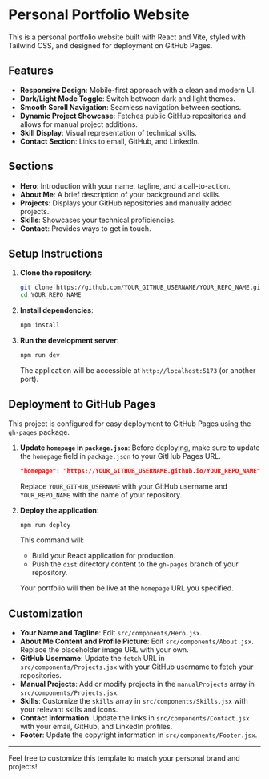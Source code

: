 # Personal Portfolio Website

This is a personal portfolio website built with React and Vite, styled with Tailwind CSS, and designed for deployment on GitHub Pages.

## Features

- **Responsive Design**: Mobile-first approach with a clean and modern UI.
- **Dark/Light Mode Toggle**: Switch between dark and light themes.
- **Smooth Scroll Navigation**: Seamless navigation between sections.
- **Dynamic Project Showcase**: Fetches public GitHub repositories and allows for manual project additions.
- **Skill Display**: Visual representation of technical skills.
- **Contact Section**: Links to email, GitHub, and LinkedIn.

## Sections

- **Hero**: Introduction with your name, tagline, and a call-to-action.
- **About Me**: A brief description of your background and skills.
- **Projects**: Displays your GitHub repositories and manually added projects.
- **Skills**: Showcases your technical proficiencies.
- **Contact**: Provides ways to get in touch.

## Setup Instructions

1.  **Clone the repository**:
    ```bash
    git clone https://github.com/YOUR_GITHUB_USERNAME/YOUR_REPO_NAME.git
    cd YOUR_REPO_NAME
    ```
2.  **Install dependencies**:
    ```bash
    npm install
    ```
3.  **Run the development server**:
    ```bash
    npm run dev
    ```
    The application will be accessible at `http://localhost:5173` (or another port).

## Deployment to GitHub Pages

This project is configured for easy deployment to GitHub Pages using the `gh-pages` package.

1.  **Update `homepage` in `package.json`**:
    Before deploying, make sure to update the `homepage` field in `package.json` to your GitHub Pages URL.
    ```json
    "homepage": "https://YOUR_GITHUB_USERNAME.github.io/YOUR_REPO_NAME",
    ```
    Replace `YOUR_GITHUB_USERNAME` with your GitHub username and `YOUR_REPO_NAME` with the name of your repository.

2.  **Deploy the application**:
    ```bash
    npm run deploy
    ```
    This command will:
    -   Build your React application for production.
    -   Push the `dist` directory content to the `gh-pages` branch of your repository.

    Your portfolio will then be live at the `homepage` URL you specified.

## Customization

-   **Your Name and Tagline**: Edit `src/components/Hero.jsx`.
-   **About Me Content and Profile Picture**: Edit `src/components/About.jsx`. Replace the placeholder image URL with your own.
-   **GitHub Username**: Update the `fetch` URL in `src/components/Projects.jsx` with your GitHub username to fetch your repositories.
-   **Manual Projects**: Add or modify projects in the `manualProjects` array in `src/components/Projects.jsx`.
-   **Skills**: Customize the `skills` array in `src/components/Skills.jsx` with your relevant skills and icons.
-   **Contact Information**: Update the links in `src/components/Contact.jsx` with your email, GitHub, and LinkedIn profiles.
-   **Footer**: Update the copyright information in `src/components/Footer.jsx`.

---

Feel free to customize this template to match your personal brand and projects!
